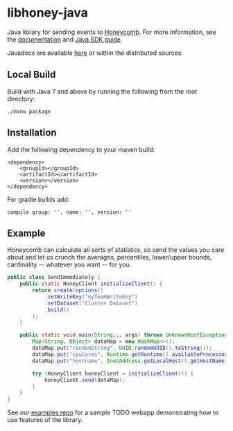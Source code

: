 # libhoney-java
Java library for sending events to [Honeycomb](https://honeycomb.io). For more information, see the [documentation](https://honeycomb.io/docs/) and [Java SDK guide](https://honeycomb.io/docs/connect/java).

Javadocs are available [here](https://honeycombio.github.io/libhoney-java/) or within the distributed sources.

## Local Build

Build with Java 7 and above by running the following from the root directory:
```
./mvnw package
```

## Installation

Add the following dependency to your maven build:
```
<dependency>
    <groupId></groupId>
    <artifactId></artifactId>
    <version></version>
</dependency>
```
For gradle builds add:
```
compile group: '', name: '', version: ''
```

## Example
Honeycomb can calculate all sorts of statistics, so send the values you care about and let us crunch the
averages, percentiles, lower/upper bounds, cardinality -- whatever you want -- for you.

```java
public class SendImmediately {
    public static HoneyClient initializeClient() {
        return create(options()
            .setWriteKey("myTeamWriteKey")
            .setDataset("Cluster Dataset")
            .build()
        );
    }

    public static void main(String... args) throws UnknownHostException {
        Map<String, Object> dataMap = new HashMap<>();
        dataMap.put("randomString", UUID.randomUUID().toString());
        dataMap.put("cpuCores", Runtime.getRuntime().availableProcessors());
        dataMap.put("hostname", InetAddress.getLocalHost().getHostName());

        try (HoneyClient honeyClient = initializeClient()) {
            honeyClient.send(dataMap);
        }
    }
}
```

See our [examples repo](https://github.com/honeycombio/examples/tree/master/java-webapp) for a sample TODO webapp demonstrating how to use features of the library.